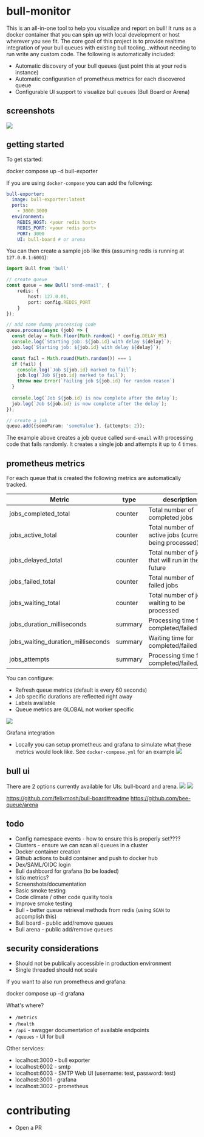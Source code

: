 # bull-monitor
This is an all-in-one tool to help you visualize and report on bull! It runs as a docker container that you can spin up with local development or host wherever you see fit. The core goal of this project is to provide realtime integration of your bull queues with existing bull tooling...without needing to run write any custom code. The following is automatically included:

- Automatic discovery of your bull queues (just point this at your redis instance)
- Automatic configuration of prometheus metrics for each discovered queue
- Configurable UI support to visualize bull queues (Bull Board or Arena)

## screenshots



![](screenshots/swagger-ui.png)


## getting started

To get started:

  docker compose up -d bull-exporter

If you are using `docker-compose` you can add the following:

```yml
bull-exporter:
  image: bull-exporter:latest
  ports: 
    - 3000:3000
  environment:
    REDIS_HOST: <your redis host>
    REDIS_PORT: <your redis port>
    PORT: 3000
    UI: bull-board # or arena
```

You can then create a sample job like this (assuming redis is running at `127.0.0.1:6001`):

```typescript
import Bull from 'bull'

// create queue
const queue = new Bull('send-email', {
    redis: {
        host: 127.0.01,
        port: config.REDIS_PORT
    }
});

// add some dummy processing code
queue.process(async (job) => {
  const delay = Math.floor(Math.random() * config.DELAY_MS)
  console.log(`Starting job: ${job.id} with delay ${delay}`);
  job.log(`Starting job: ${job.id} with delay ${delay}`);

  const fail = Math.round(Math.random()) === 1 
  if (fail) {
    console.log(`Job ${job.id} marked to fail`);
    job.log(`Job ${job.id} marked to fail`);
    throw new Error(`Failing job ${job.id} for random reason`)
  }
  
  console.log(`Job ${job.id} is now complete after the delay`);
  job.log(`Job ${job.id} is now complete after the delay`);
});

// create a job
queue.add({someParam: 'someValue'}, {attempts: 2});
```

The example above creates a job queue called `send-email` with processing code that fails randomly. It creates a single job and attempts it up to 4 times.
## prometheus metrics
For each queue that is created  the following metrics are automatically tracked.

| Metric                              | type    | description                                             |
|-------------------------------------|---------|---------------------------------------------------------|
| jobs_completed_total                | counter | Total number of completed jobs                          |
| jobs_active_total                   | counter | Total number of active jobs (currently being processed) |
| jobs_delayed_total                  | counter | Total number of jobs that will run in the future        |
| jobs_failed_total                   | counter | Total number of failed jobs                             |
| jobs_waiting_total                  | counter | Total number of jobs waiting to be processed            |
| jobs_duration_milliseconds          | summary | Processing time for completed/failed                    |
| jobs_waiting_duration_milliseconds  | summary | Waiting time for completed/failed                       |
| jobs_attempts                       | summary | Processing time for completed/failed/jobs               |

You can configure:
- Refresh queue metrics (default is every 60 seconds)
- Job specific durations are reflected right away
- Labels available
- Queue metrics are GLOBAL not worker specific

![](screenshots/prometheus-metrics.png)

Grafana integration
- Locally you can setup prometheus and grafana to simulate what these metrics would look like. See `docker-compose.yml` for an example
![](screenshots/grafana-ui.png)
## bull ui
There are 2 options currently available for UIs: bull-board and arena.
![](screenshots/bull-board-ui.png)
![](screenshots/arena-ui.png)

https://github.com/felixmosh/bull-board#readme
https://github.com/bee-queue/arena
## todo
- Config namespace events - how to ensure this is properly set????
- Clusters - ensure we can scan all queues in a cluster
- Docker container creation
- Github actions to build container and push to docker hub
- Dex/SAML/OIDC login
- Bull dashboard for grafana (to be loaded)
- Istio metrics?
- Screenshots/documentation
- Basic smoke testing
- Code climate / other code quality tools
- Improve smoke testing
- Bull - better queue retrieval methods from redis (using `SCAN` to accomplish this)
- Bull board - public add/remove queues
- Bull arena - public add/remove queues

## security considerations
- Should not be publically accessible in production environment
- Single threaded should not scale

If you want to also run prometheus and grafana:

  docker compose up -d grafana

What's where?
- `/metrics`
- `/health`
- `/api` - swagger documentation of available endpoints
- `/queues` - UI for bull

Other services:
- localhost:3000 - bull exporter
- localhost:6002 - smtp
- localhost:6003 - SMTP Web UI (username: test, password: test)
- localhost:3001 - grafana
- localhost:3002 - prometheus

# contributing
- Open a PR
